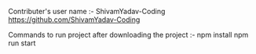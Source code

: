 Contributer's user name :- ShivamYadav-Coding
https://github.com/ShivamYadav-Coding

Commands to run project after downloading the project :-
npm install
npm run start